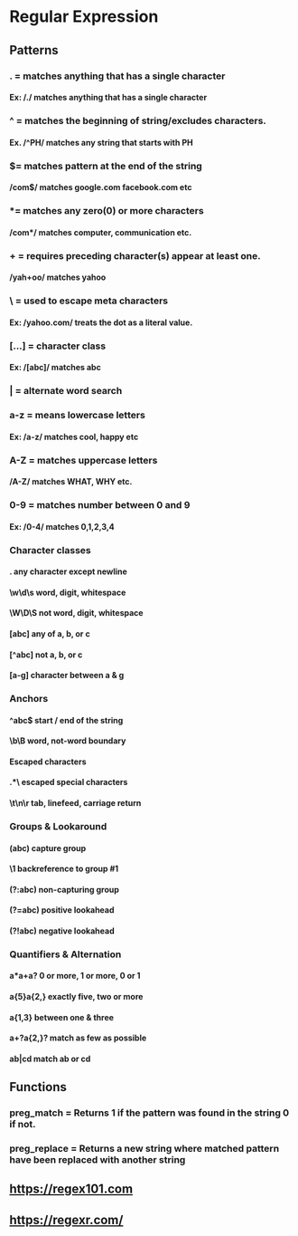 # Regular Expression

## Patterns

### . = matches anything that has a single character
#### Ex: /./ matches anything that has a single character

### ^ = matches the beginning of string/excludes characters.

#### Ex. /^PH/ matches any string that starts with PH

### $= matches pattern at the end of the string

#### /com$/ matches google.com facebook.com etc

### *= matches any zero(0) or more characters

#### /com*/ matches computer, communication etc.

### + = requires preceding character(s) appear at least one.

#### /yah+oo/ matches yahoo

### \ = used to escape meta characters

#### Ex: /yahoo\.com/ treats the dot as a literal value.

### [...] = character class

#### Ex: /[abc]/ matches abc

### | = alternate word search

### a-z = means lowercase letters

#### Ex: /a-z/ matches cool, happy etc

### A-Z = matches uppercase letters

#### /A-Z/ matches WHAT, WHY etc.

### 0-9 = matches number between 0 and 9

#### Ex: /0-4/ matches 0,1,2,3,4 


###   Character classes

#### .	any character except newline

#### \w\d\s	word, digit, whitespace

#### \W\D\S	not word, digit, whitespace

#### [abc]	any of a, b, or c

#### [^abc]	not a, b, or c

#### [a-g]	character between a & g


### Anchors

#### ^abc$	start / end of the string

#### \b\B	word, not-word boundary


#### Escaped characters

#### \.\*\\	escaped special characters

#### \t\n\r	tab, linefeed, carriage return

### Groups & Lookaround


#### (abc)	capture group


#### \1	backreference to group #1

#### (?:abc)	non-capturing group

#### (?=abc)	positive lookahead

#### (?!abc)	negative lookahead

### Quantifiers & Alternation

#### a*a+a?	0 or more, 1 or more, 0 or 1

#### a{5}a{2,}	exactly five, two or more

#### a{1,3}	between one & three

#### a+?a{2,}?	match as few as possible

#### ab|cd	match ab or cd



## Functions

### preg_match = Returns 1 if the pattern was found in the string 0 if not.

### preg_replace = Returns a new string where matched pattern have been replaced with another string

## https://regex101.com

## https://regexr.com/
